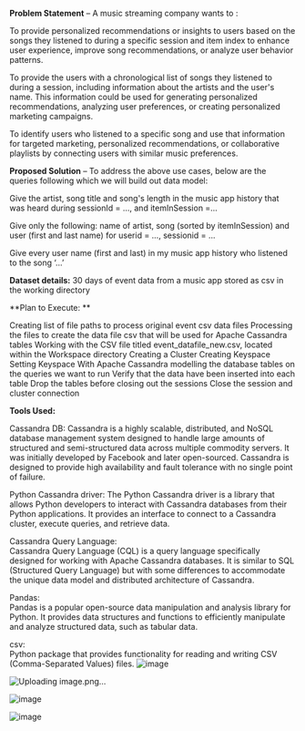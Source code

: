 **Problem Statement** – A music streaming company wants to :

To provide personalized recommendations or insights to users based on the songs they listened to during a specific session and item index to enhance user experience, improve song recommendations, or analyze user behavior patterns.

To provide the users with a chronological list of songs they listened to during a session, including information about the artists and the user's name. This information could be used for generating personalized recommendations, analyzing user preferences, or creating personalized marketing campaigns.

To identify users who listened to a specific song and use that information for targeted marketing, personalized recommendations, or collaborative playlists by connecting users with similar music preferences.

**Proposed Solution** – To address the above use cases, below are the queries following which we will build out data model:

Give the artist, song title and song's length in the music app history that was heard during sessionId = …, and itemInSession =…

Give only the following: name of artist, song (sorted by itemInSession) and user (first and last name) for userid = …, sessionid = …

Give every user name (first and last) in my music app history who listened to the song ‘…’

**Dataset details:**
30 days of event data from a music app stored as csv in the working directory 

**Plan to Execute:  **

Creating list of file paths to process original event csv data files
Processing the files to create the data file csv that will be used for Apache Cassandra tables
Working with the CSV file titled event_datafile_new.csv, located within the Workspace directory
Creating a Cluster
Creating Keyspace
Setting Keyspace
With Apache Cassandra modelling the database tables on the queries we want to run
Verify that the data have been inserted into each table
Drop the tables before closing out the sessions
Close the session and cluster connection

**Tools Used:**

Cassandra DB: 
Cassandra is a highly scalable, distributed, and NoSQL database management system designed to handle large amounts of structured and semi-structured data across multiple commodity servers. It was initially developed by Facebook and later open-sourced. Cassandra is designed to provide high availability and fault tolerance with no single point of failure.

Python Cassandra driver: 
The Python Cassandra driver is a library that allows Python developers to interact with Cassandra databases from their Python applications. It provides an interface to connect to a Cassandra cluster, execute queries, and retrieve data.

Cassandra Query Language:  
Cassandra Query Language (CQL) is a query language specifically designed for working with Apache Cassandra databases. It is similar to SQL (Structured Query Language) but with some differences to accommodate the unique data model and distributed architecture of Cassandra.

Pandas:  
Pandas is a popular open-source data manipulation and analysis library for Python. It provides data structures and functions to efficiently manipulate and analyze structured data, such as tabular data.

csv:  
Python package that provides functionality for reading and writing CSV (Comma-Separated Values) files.
![image](https://github.com/gaurawtri/DE/assets/109141229/125a4cfb-1953-4309-9a63-03829f564845)

![Uploading image.png…]()

![image](https://github.com/gaurawtri/DE/assets/109141229/3c1dc638-4739-4142-9040-a3a5c1f283af)


![image](https://github.com/gaurawtri/DE/assets/109141229/670aacd2-37c6-4e69-9b9c-c3a66ff61961)

